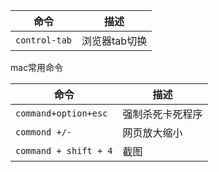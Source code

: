 
命令|描述
---|---
`control-tab`|浏览器tab切换


mac常用命令

命令|描述
---|---
`command+option+esc`|强制杀死卡死程序
`commond +/- `|网页放大缩小
`command + shift + 4`|截图
